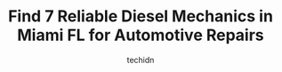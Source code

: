 ---
layout: ampstory
image: https://images.unsplash.com/photo-1577732024748-f6ba00087e33?ixlib=rb-4.0.3&ixid=MnwxMjA3fDB8MHxwaG90by1wYWdlfHx8fGVufDB8fHx8&auto=format&fit=crop&w=640&h=853&q=80
author: techidn
featured: false
description: Entrust your vehicle to the 7 best Diesel Mechanic in Miami FL, USA and experience the difference they can make. With their extensive knowledge, state-of-the-art facilities, and commitment t
title: Find 7 Reliable Diesel Mechanics in Miami FL for Automotive Repairs
cover:
   title: Find 7 Reliable Diesel Mechanics in Miami FL for Automotive Repairs
   subtitle: Rickpate
   background: https://images.unsplash.com/photo-1577732024748-f6ba00087e33?ixlib=rb-4.0.3&ixid=MnwxMjA3fDB8MHxwaG90by1wYWdlfHx8fGVufDB8fHx8&auto=format&fit=crop&w=640&h=853&q=80

pages: 
 - layout: thirds
   top: <h1>#1 Florida Detroit Diesel Allison | Miami, FL</h1>
   bottom: "<p>Jeremy Mendel. Thank you for you expertise. What really sets this location apart is its knowledge of diagnosing the problem while saving the customer money. Mechanics wit</p>"
   background: https://www.knot35.com/toplist/wp-content/uploads/2023/06/best-diesel-mechanic-1-in-miami-fl-1685834416.jpeg
   backgroundblur: true
 - layout: thirds
   top: <h1>#2 American Industrial Motorworks, Inc</h1>
   bottom: "<p>5800 NW 35th Ave, Miami, FL 33142, United States</p>"
   background: https://www.knot35.com/toplist/wp-content/uploads/2023/06/best-diesel-mechanic-2-in-miami-fl-1685834417.jpeg
   cta:
      link: https://www.knot35.com/toplist/find-7-reliable-diesel-mechanics-in-miami-fl-for-automotive-repairs/
      text: Find 7 Reliable Diesel Mechanics in Miami FL for Automotive Repairs
 - layout: thirds
   top: <h1>#3 One Way Diesel</h1>
   bottom: "<p>3730 NW 71st St, Miami, FL 33147, United States</p>"
   background: https://www.knot35.com/toplist/wp-content/uploads/2023/06/best-diesel-mechanic-3-in-miami-fl-1685834418.jpeg
   cta:
      link: https://www.knot35.com/toplist/find-7-reliable-diesel-mechanics-in-miami-fl-for-automotive-repairs/
      text: Find 7 Reliable Diesel Mechanics in Miami FL for Automotive Repairs
 - layout: thirds
   top: <h1>#4 Heavy Truck USA</h1>
   bottom: "<p>4475 NW 22nd Ave, Miami, FL 33142, United States</p>"
   background: https://images.unsplash.com/photo-1618556658017-fd9c732d1360?ixlib=rb-4.0.3&ixid=MnwxMjA3fDB8MHxwaG90by1wYWdlfHx8fGVufDB8fHx8&auto=format&fit=crop&w=640&h=853&q=80
   cta:
      link: https://www.knot35.com/toplist/find-7-reliable-diesel-mechanics-in-miami-fl-for-automotive-repairs/
      text: Find 7 Reliable Diesel Mechanics in Miami FL for Automotive Repairs
 - layout: thirds
   top: <h1>#5 Maximum Power Inc</h1>
   bottom: "<p>3920 NW 37th Ave, Miami, FL 33142, United States</p>"
   background: https://images.unsplash.com/photo-1608501821300-4f99e58bba77?ixlib=rb-4.0.3&ixid=MnwxMjA3fDB8MHxwaG90by1wYWdlfHx8fGVufDB8fHx8&auto=format&fit=crop&w=640&h=853&q=80
   cta:
      link: https://www.knot35.com/toplist/find-7-reliable-diesel-mechanics-in-miami-fl-for-automotive-repairs/
      text: Find 7 Reliable Diesel Mechanics in Miami FL for Automotive Repairs
 - layout: thirds
   top: <h1>#6 Jr Diesels Corporation</h1>
   bottom: "<p>3005 NW 24th St, Miami, FL 33142, United States</p>"
   background: https://images.unsplash.com/photo-1540457036297-448b6b99e91c?ixlib=rb-4.0.3&ixid=MnwxMjA3fDB8MHxwaG90by1wYWdlfHx8fGVufDB8fHx8&auto=format&fit=crop&w=640&h=853&q=80
   cta:
      link: https://www.knot35.com/toplist/find-7-reliable-diesel-mechanics-in-miami-fl-for-automotive-repairs/
      text: Find 7 Reliable Diesel Mechanics in Miami FL for Automotive Repairs
 - layout: thirds
   top: <h1>#7 Power Truck Repair</h1>
   bottom: "<p>2050 NW 23rd St, Miami, FL 33142, United States</p>"
   background: https://images.unsplash.com/photo-1518640467707-6811f4a6ab73?ixlib=rb-4.0.3&ixid=MnwxMjA3fDB8MHxwaG90by1wYWdlfHx8fGVufDB8fHx8&auto=format&fit=crop&w=640&h=853&q=80
   cta:
      link: https://www.knot35.com/toplist/find-7-reliable-diesel-mechanics-in-miami-fl-for-automotive-repairs/
      text: Find 7 Reliable Diesel Mechanics in Miami FL for Automotive Repairs
 - layout: thirds
   middle: Continue reading...
   background: https://images.unsplash.com/photo-1580610447943-1bfbef5efe07?ixlib=rb-4.0.3&ixid=MnwxMjA3fDB8MHxwaG90by1wYWdlfHx8fGVufDB8fHx8&auto=format&fit=crop&w=640&h=853&q=80
   cta:
      link: https://www.knot35.com/toplist/find-7-reliable-diesel-mechanics-in-miami-fl-for-automotive-repairs/
      text: Find 7 Reliable Diesel Mechanics in Miami FL for Automotive Repairs
      
---
